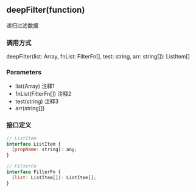 ## deepFilter(function)
递归过滤数据

### 调用方式
deepFilter(list: Array<ListItem>, fnList: FilterFn[], test: string, arr: string[]): ListItem[]  

### Parameters
- list(Array<ListItem>) 注释1
- fnList(FilterFn[]) 注释2
- test(string) 注释3
- arr(string[]) 

### 接口定义
```js
// ListItem 
interface ListItem {
  [propName: string]: any;
}

// FilterFn 
interface FilterFn {
  (list: ListItem[]): ListItem[];
}
```